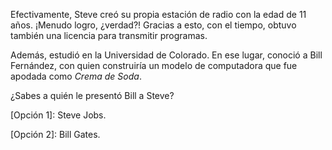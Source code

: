 Efectivamente, Steve creó su propia estación de radio con la edad de 11 años. ¡Menudo logro, ¿verdad?! Gracias a esto, con el tiempo, obtuvo también una licencia para transmitir programas.

Además, estudió en la Universidad de Colorado. En ese lugar, conoció a <b1>Bill Fernández</b1>, con quien construiría un modelo de computadora que fue apodada como <i>Crema de Soda</i>. 

¿Sabes a quién le presentó Bill a Steve?

[Opción 1]: Steve Jobs.

[Opción 2]: Bill Gates.
